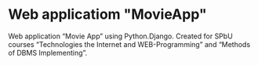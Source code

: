 # Web applicatiom "MovieApp"

Web application “Movie App” using Python.Django. 
Created for SPbU courses “Technologies the Internet and WEB-Programming” and “Methods of DBMS Implementing”.
